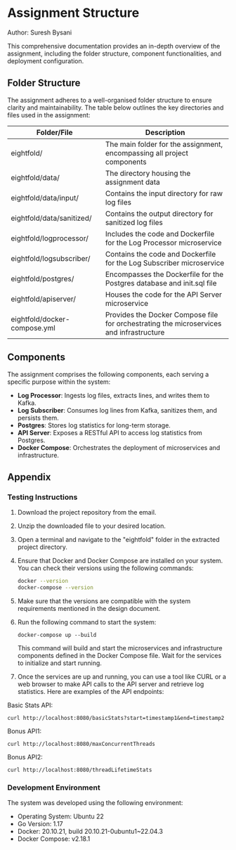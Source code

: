 # Assignment Structure

Author: Suresh Bysani

This comprehensive documentation provides an in-depth overview of the assignment, including the folder structure, component functionalities, and deployment configuration.

## Folder Structure

The assignment adheres to a well-organised folder structure to ensure clarity and maintainability. The table below outlines the key directories and files used in the assignment:

| Folder/File                | Description                                                       |
| -------------------------- | ----------------------------------------------------------------- |
| eightfold/                 | The main folder for the assignment, encompassing all project components |
| eightfold/data/            | The directory housing the assignment data                         |
| eightfold/data/input/      | Contains the input directory for raw log files                     |
| eightfold/data/sanitized/  | Contains the output directory for sanitized log files              |
| eightfold/logprocessor/    | Includes the code and Dockerfile for the Log Processor microservice |
| eightfold/logsubscriber/   | Contains the code and Dockerfile for the Log Subscriber microservice |
| eightfold/postgres/        | Encompasses the Dockerfile for the Postgres database and init.sql file |
| eightfold/apiserver/       | Houses the code for the API Server microservice                    |
| eightfold/docker-compose.yml | Provides the Docker Compose file for orchestrating the microservices and infrastructure |

## Components

The assignment comprises the following components, each serving a specific purpose within the system:

- **Log Processor**: Ingests log files, extracts lines, and writes them to Kafka.
- **Log Subscriber**: Consumes log lines from Kafka, sanitizes them, and persists them.
- **Postgres**: Stores log statistics for long-term storage.
- **API Server**: Exposes a RESTful API to access log statistics from Postgres.
- **Docker Compose**: Orchestrates the deployment of microservices and infrastructure.

## Appendix

### Testing Instructions

1. Download the project repository from the email.
2. Unzip the downloaded file to your desired location.
3. Open a terminal and navigate to the "eightfold" folder in the extracted project directory.
4. Ensure that Docker and Docker Compose are installed on your system. You can check their versions using the following commands:

   ```bash
   docker --version
   docker-compose --version
   ```
5. Make sure that the versions are compatible with the system requirements mentioned in the design document.

6. Run the following command to start the system:

   ```
   docker-compose up --build
   ```
   This command will build and start the microservices and infrastructure components defined in the Docker Compose file. Wait for the services to initialize and start running.

7. Once the services are up and running, you can use a tool like CURL or a web browser to make API calls to the API server and retrieve log statistics. Here are examples of the API endpoints:

  Basic Stats API:
  ```
  curl http://localhost:8080/basicStats?start=timestamp1&end=timestamp2
  ```
  
  Bonus API1:
  ```
  curl http://localhost:8080/maxConcurrentThreads
  ```
  
  Bonus API2:
  ```
  curl http://localhost:8080/threadLifetimeStats
  ```
  
### Development Environment

The system was developed using the following environment:

- Operating System: Ubuntu 22
- Go Version: 1.17
- Docker: 20.10.21, build 20.10.21-0ubuntu1~22.04.3
- Docker Compose: v2.18.1
